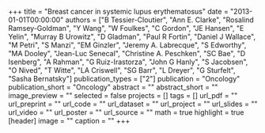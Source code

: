 +++
title = "Breast cancer in systemic lupus erythematosus"
date = "2013-01-01T00:00:00"
authors = ["B Tessier-Cloutier", "Ann E. Clarke", "Rosalind Ramsey-Goldman", "Y Wang", "W Foulkes", "C Gordon", "JE Hansen", "E Yelin", "Murray B Urowitz", "D Gladman", "Paul R Fortin", "Daniel J Wallace", "M Petri", "S Manzi", "EM Ginzler", "Jeremy A. Labrecque", "S Edworthy", "MA Dooley", "Jean-Luc Senecal", "Christine A. Peschken", "SC Bae", "D Isenberg", "A Rahman", "G Ruiz-Irastorza", "John G Hanly", "S Jacobsen", "O Nived", "T Witte", "LA Criswell", "SG Barr", "L Dreyer", "G Sturfelt", "Sasha Bernatsky"]
publication_types = ["2"]
publication = "Oncology"
publication_short = "Oncology"
abstract = ""
abstract_short = ""
image_preview = ""
selected = false
projects = []
tags = []
url_pdf = ""
url_preprint = ""
url_code = ""
url_dataset = ""
url_project = ""
url_slides = ""
url_video = ""
url_poster = ""
url_source = ""
math = true
highlight = true
[header]
image = ""
caption = ""
+++
